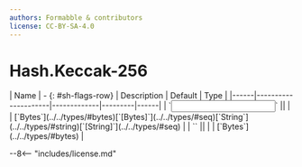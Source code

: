 ```yaml
---
authors: Formabble & contributors
license: CC-BY-SA-4.0
---
```



# Hash.Keccak-256

<div class="sh-parameters" markdown="1">
| Name | - {: #sh-flags-row} | Description | Default | Type |
|------|---------------------|-------------|---------|------|
| `<input>` || | | [`Bytes`](../../types/#bytes)[`[Bytes]`](../../types/#seq)[`String`](../../types/#string)[`[String]`](../../types/#seq) |
| `<output>` || | | [`Bytes`](../../types/#bytes) |

</div>



--8<-- "includes/license.md"

